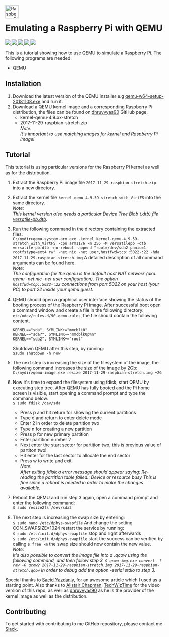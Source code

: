 <img src="https://upload.wikimedia.org/wikipedia/de/thumb/c/cb/Raspberry_Pi_Logo.svg/1200px-Raspberry_Pi_Logo.svg.png" alt="Raspberry_Pi_Logo" height="42px" width="42px" align="left"><br>

# Emulating a Raspberry Pi with QEMU
<div>
    <a href="https://github.com/NaPiZip/Docker_GUI_Apps_on_Windows">
        <img src="https://img.shields.io/badge/Document%20Version-1.0.0-brightgreen.svg"/>
    </a>
    <a href="https://www.qemu.org/">
        <img src="https://img.shields.io/badge/QEMU%20x64-3.1.0--rc0-blue.svg"/>
    </a>
    <a href="https://www.microsoft.com">
        <img src="https://img.shields.io/badge/Windows%2010%20x64-10.0.17134%20Build%2017134-blue.svg"/>
    </a>
    <a href="https://downloads.raspberrypi.org/raspbian/images/raspbian-2017-12-01/">
        <img src="https://img.shields.io/badge/Raspbian-2017--12--01-blue.svg"/>
    </a>
    <a href="https://github.com/raspberrypi/linux/releases/tag/raspberrypi-kernel_1.20171029-1">
        <img src="https://img.shields.io/badge/Raspberrypi%20Kernel-1.20171029--1-blue.svg"/>
    </a>
</div>

This is a tutorial showing how to use QEMU to simulate a Raspberry Pi. The following programs are needed.
- [QEMU](https://www.qemu.org)

## Installation

1. Download the latest version of the QEMU installer e.g [qemu-w64-setup-20181108.exe](https://qemu.weilnetz.de/w64/) and run it.
2. Download a QEMU kernel image and a corresponding Raspberry Pi distribution, the files can be found on [dhruvvyas90](https://github.com/dhruvvyas90/qemu-rpi-kernel) GitHub page.
    - kernel-qemu-4.9.xx-stretch
    -  2017-11-29-raspbian-stretch.zip<br>
*Note:<br>
 It's important to use matching images for kernel and Raspberry Pi image!*

## Tutorial

This tutorial is using particular versions for the Raspberry Pi kernel as well as for the distribution.

1. Extract the Raspberry Pi image file `2017-11-29-raspbian-stretch.zip` into a new directory.
2. Extract the kernel file `kernel-qemu-4.9.59-stretch_with_VirtFS` into the same directory.<br>
  *Note:<br>
   This kernel version also needs a particular Device Tree Blob (.dtb) file [versatile-pb.dtb](https://github.com/dhruvvyas90/qemu-rpi-kernel/blob/master/versatile-pb.dtb).*
3. Run the following command in the directory containing the extracted files:<br>
   `C:/mydir>qemu-system-arm.exe -kernel kernel-qemu-4.9.59-stretch_with_VirtFS -cpu arm1176 -m 256 -M versatilepb -dtb versatile-pb.dtb -no-reboot -append "root=/dev/sda2 panic=1 rootfstype=ext4 rw" -net nic -net user,hostfwd=tcp::5022-:22 -hda 2017-11-29-raspbian-stretch.img`
   A detailed description of all command arguments can be found [here](https://wiki.qemu.org/Documentation).<br>
   *Note:<br>
    The configuration for the qemu is the default host NAT network (aka. qemu -net nic -net user configuration).
    The option `hostfwd=tcp::5022-:22` connections from port 5022 on your host (your PC) to port 22 inside your qemu guest.*
4. QEMU should open a graphical user interface showing the status of the booting process of the Raspberry Pi image. After successful boot open a command window and create a file in the following directory:<br>
   `etc/udev/rules.d/90-qemu.rules`, the file should contain the following content.<br>
   ```
   KERNEL=="sda", SYMLINK+="mmcblk0"
   KERNEL=="sda?", SYMLINK+="mmcblk0p%n"
   KERNEL=="sda2", SYMLINK+="root"
   ```

   Shutdown QEMU after this step, by running:<br>
   `$sudo shutdown -h now`
5. The next step is increasing the size of the filesystem of the image, the following command increases the size of the image by 2Gb:<br>
   `C:/mydir>qemu-image.exe resize 2017-11-29-raspbian-stretch.img +2G`
6. Now it's time to expand the filesystem using fdisk, start QEMU by executing step tree. After QEMU has fully booted and the Pi home screen is visible, start opening a command prompt and type the command below:<br>
   `$ sudo fdisk /dev/sda`
   -  Press p and hit return for showing the current partitions
   - Type d and return to enter delete mode
   - Enter 2 in order to delete partition two
   - Type n for creating a new partition
   - Press p for new primary partition
   - Enter partition number 2
   - Next enter the start sector for partition two, this is previous value of partiton two!
   - Hit enter for the last sector to allocate the end sector
   - Press w to write and exit<br>
   *Note:<br>
    After exiting fdisk a error message should appear saying:
    Re-reading the partition table failed.: Device or resource busy
    This is fine since a reboot is needed in order to make the changes available.*
7. Reboot the QEMU and run step 3 again, open a command prompt and enter the following command:<br>
  `$ sudo resize2fs /dev/sda2`
8. The next step is increasing the swap size by entering:<br>
   `$ sudo nano /etc/dphys-swapfile`
   And change the setting CON_SWAPSIZE=1024 restart the service by running:<br>
  `$ sudo /etc/init.d/dphys-swapfile` stop and right afterwards<br>
  `$ sudo /etc/init.d/dphys-swapfile` start the success can be verified by calling
  `$ free -m` the swap size should now contain the new value.<br>
*Note:<br>
It's also possible to convert the image file into a .qcow using the following command, and then follow step 3.
`$ qemu-img.exe convert -f raw -O qcow2 2017-11-29-raspbian-stretch.img 2017-11-29-raspbian-stretch.qcow`
In order to debug add the option -serial stdio to step 3.*

Special thanks to [Saeid Yazdaniy](http://embedonix.com/articles/linux/emulating-raspberry-pi-on-linux), for an awesome article which I used as a starting point. Also thanks to [Alistair Chapman](https://blog.agchapman.com/using-qemu-to-emulate-a-raspberry-pi), [TechWizTime](https://www.youtube.com/watch?v=xiQX0YXYuqU) for the video version of this repo, as well as [dhruvvyas90](https://github.com/dhruvvyas90/qemu-rpi-kernel) as he is the provider of the kernel image as well as the distribution.

## Contributing

To get started with contributing to me GitHub repository, please contact me [Slack](https://join.slack.com/t/napi-friends/shared_invite/enQtNDg3OTg5NDc1NzUxLWU1MWNhNmY3ZTVmY2FkMDM1ODg1MWNlMDIyYTk1OTg4OThhYzgyNDc3ZmE5NzM1ZTM2ZDQwZGI0ZjU2M2JlNDU).

